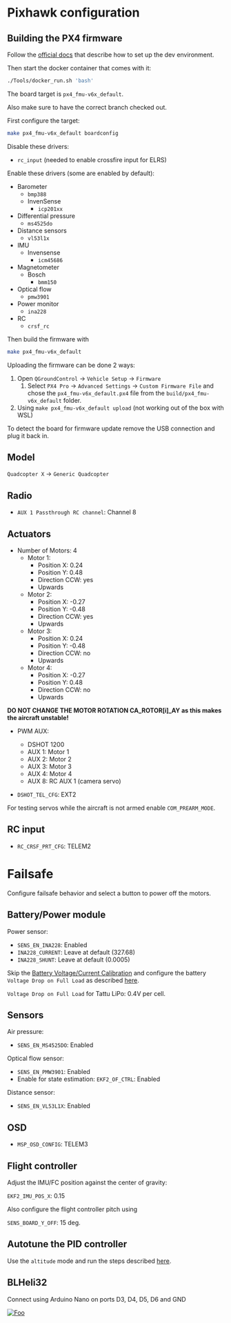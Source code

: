 # Pixhawk configuration

## Building the PX4 firmware

Follow the [official docs](https://docs.px4.io/main/en/dev_setup/getting_started.html) that describe how to set up the dev environment.

Then start the docker container that comes with it:

```bash
./Tools/docker_run.sh 'bash'
```

The board target is `px4_fmu-v6x_default`.

Also make sure to have the correct branch checked out.

First configure the target:

```bash
make px4_fmu-v6x_default boardconfig
```

Disable these drivers:
- `rc_input` (needed to enable crossfire input for ELRS)

Enable these drivers (some are enabled by default):
- Barometer
  - `bmp388`
  - InvenSense
    - `icp201xx`
- Differential pressure
  - `ms4525do`
- Distance sensors
  - `vl53l1x`
- IMU
  - Invensense
    - `icm45686`
- Magnetometer
  - Bosch
    - `bmm150`
- Optical flow
  - `pmw3901`
- Power monitor
  - `ina228`
- RC
  - `crsf_rc`


Then build the firmware with

```bash
make px4_fmu-v6x_default
```

Uploading the firmware can be done 2 ways:
1. Open `QGroundControl` -> `Vehicle Setup` -> `Firmware`
   1. Select `PX4 Pro` -> `Advanced Settings` -> `Custom Firmware File` and chose the `px4_fmu-v6x_default.px4` file from the `build/px4_fmu-v6x_default` folder.
2. Using `make px4_fmu-v6x_default upload` (not working out of the box with WSL)

To detect the board for firmware update remove the USB connection and plug it back in.

## Model

`Quadcopter X` -> `Generic Quadcopter`

## Radio

- `AUX 1 Passthrough RC channel`: Channel 8

## Actuators

- Number of Motors: 4
  - Motor 1: 
    - Position X: 0.24
    - Position Y: 0.48
    - Direction CCW: yes
    - Upwards
  - Motor 2: 
    - Position X: -0.27
    - Position Y: -0.48
    - Direction CCW: yes
    - Upwards
  - Motor 3: 
    - Position X: 0.24
    - Position Y: -0.48
    - Direction CCW: no
    - Upwards
  - Motor 4: 
    - Position X: -0.27
    - Position Y: 0.48
    - Direction CCW: no
    - Upwards


**DO NOT CHANGE THE MOTOR ROTATION CA_ROTOR[i]_AY as this makes the aircraft unstable!**

- PWM AUX:
  - DSHOT 1200
  - AUX 1: Motor 1
  - AUX 2: Motor 2
  - AUX 3: Motor 3
  - AUX 4: Motor 4
  - AUX 8: RC AUX 1 (camera servo)

- `DSHOT_TEL_CFG`: EXT2

For testing servos while the aircraft is not armed enable `COM_PREARM_MODE`.

## RC input

- `RC_CRSF_PRT_CFG`: TELEM2

# Failsafe

Configure failsafe behavior and select a button to power off the motors.

## Battery/Power module

Power sensor:
- `SENS_EN_INA228`: Enabled
- `INA228_CURRENT`: Leave at default (327.68)
- `INA228_SHUNT`: Leave at default (0.0005)

Skip the [Battery Voltage/Current Calibration](https://docs.qgroundcontrol.com/master/en/qgc-user-guide/setup_view/power.html) and configure the battery `Voltage Drop on Full Load` as described [here](https://docs.qgroundcontrol.com/master/en/qgc-user-guide/setup_view/power.html#advanced-power-settings).

`Voltage Drop on Full Load` for Tattu LiPo: 0.4V per cell.

## Sensors

Air pressure:
- `SENS_EN_MS4525DO`: Enabled

Optical flow sensor:
- `SENS_EN_PMW3901`: Enabled
- Enable for state estimation: `EKF2_OF_CTRL`: Enabled

Distance sensor:
- `SENS_EN_VL53L1X`: Enabled

## OSD

- `MSP_OSD_CONFIG`: TELEM3

## Flight controller

Adjust the IMU/FC position against the center of gravity:

`EKF2_IMU_POS_X`: 0.15

Also configure the flight controller pitch using

`SENS_BOARD_Y_OFF`: 15 deg.

## Autotune the PID controller

Use the `altitude` mode and run the steps described [here](https://docs.px4.io/main/en/config/autotune_mc.html).

## BLHeli32

Connect using Arduino Nano on ports D3, D4, D5, D6 and GND

[![Foo](./blheli32.png)](./blheli32.png)
